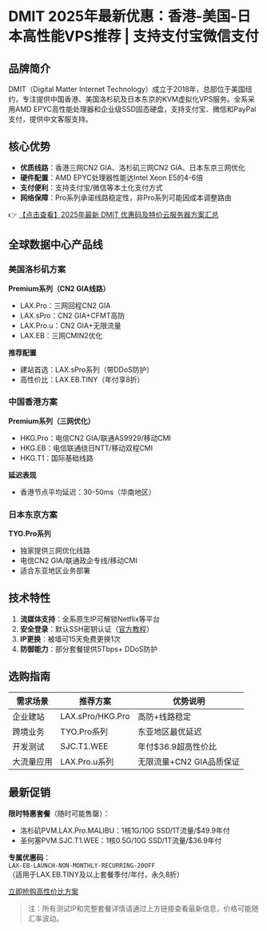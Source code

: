 # DMIT 2025年最新优惠：香港-美国-日本高性能VPS推荐 | 支持支付宝微信支付

## 品牌简介
DMIT（Digital Matter Internet Technology）成立于2018年，总部位于美国纽约，专注提供中国香港、美国洛杉矶及日本东京的KVM虚拟化VPS服务。全系采用AMD EPYC高性能处理器和企业级SSD固态硬盘，支持支付宝、微信和PayPal支付，提供中文客服支持。

## 核心优势
- **优质线路**：香港三网CN2 GIA、洛杉矶三网CN2 GIA、日本东京三网优化
- **硬件配置**：AMD EPYC处理器性能达Intel Xeon E5的4-6倍
- **支付便利**：支持支付宝/微信等本土化支付方式
- **网络保障**：Pro系列承诺线路稳定性，非Pro系列可能因成本调整路由

👉 [【点击查看】2025年最新 DMIT 优惠码及特价云服务器方案汇总](https://bit.ly/dmit_coupon)

## 全球数据中心产品线
### 美国洛杉矶方案
**Premium系列（CN2 GIA线路）**
- LAX.Pro：三网回程CN2 GIA
- LAX.sPro：CN2 GIA+CFMT高防
- LAX.Pro.u：CN2 GIA+无限流量
- LAX.EB：三网CMIN2优化

**推荐配置**
- 建站首选：LAX.sPro系列（带DDoS防护）
- 高性价比：LAX.EB.TINY（年付享8折）

### 中国香港方案
**Premium系列（三网优化）**
- HKG.Pro：电信CN2 GIA/联通AS9929/移动CMI
- HKG.EB：电信联通绕日NTT/移动双程CMI
- HKG.T1：国际基础线路

**延迟表现**
- 香港节点平均延迟：30-50ms（华南地区）

### 日本东京方案
**TYO.Pro系列**
- 独家提供三网优化线路
- 电信CN2 GIA/联通政企专线/移动CMI
- 适合东亚地区业务部署

## 技术特性
1. **流媒体支持**：全系原生IP可解锁Netflix等平台
2. **安全登录**：默认SSH密钥认证（[官方教程](https://bit.ly/dmit_coupon)）
3. **IP更换**：被墙可15天免费更换1次
4. **防御能力**：部分套餐提供5Tbps+ DDoS防护

## 选购指南
| 需求场景       | 推荐方案                | 优势说明                  |
|----------------|-------------------------|---------------------------|
| 企业建站       | LAX.sPro/HKG.Pro       | 高防+线路稳定             |
| 跨境业务       | TYO.Pro系列            | 东亚地区最优延迟          |
| 开发测试       | SJC.T1.WEE             | 年付$36.9超高性价比       |
| 大流量应用     | LAX.Pro.u系列          | 无限流量+CN2 GIA品质保证  |

## 最新促销
**限时特惠套餐**（随时可能售罄）：
- 洛杉矶PVM.LAX.Pro.MALIBU：1核1G/10G SSD/1T流量/$49.9年付
- 圣何塞PVM.SJC.T1.WEE：1核0.5G/10G SSD/1T流量/$36.9年付

**专属优惠码**：  
`LAX-EB-LAUNCH-NON-MONTHLY-RECURRING-20OFF`  
（适用于LAX.EB.TINY及以上套餐季付/年付，永久8折）

[立即抢购高性价比方案](https://bit.ly/dmit_coupon)

> 注：所有测试IP和完整套餐详情请通过上方链接查看最新信息，价格可能随汇率波动。